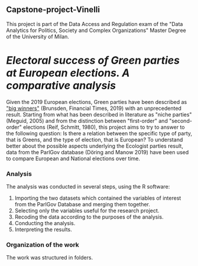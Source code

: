 ## Capstone-project-Vinelli
This project is part of the Data Access and Regulation exam of the "Data Analytics for Politics, Society and Complex Organizations" Master Degree of the University of Milan.
# *Electoral success of Green parties at European elections.   A comparative analysis*
Given the 2019 European elections, Green parties have been described as ["big winners"](https://www.ft.com/content/56183ac6-807a-11e9-9935-ad75bb96c849) (Brunsden, Financial Times, 2019) with an unprecedented result. Starting from what has been described in literature as "niche parties" (Meguid, 2005) and from the distinction between "first-order" and "second-order" elections (Reif, Schmitt, 1980), this project aims to try to answer to the following question: Is there a relation between the specific type of party, that is Greens, and the type of election, that is European? To understand better about the possible aspects underlying the Ecologist parties result, data from the ParlGov database (Döring and Manow 2019) have been used to compare European and National elections over time.

### Analysis
The analysis was conducted in several steps, using the R software:
1. Importing the two datasets which contained the variables of interest from the ParlGov Database and merging them together.
2. Selecting only the variables useful for the research project.
3. Recoding the data according to the purposes of the analysis.
4. Conducting the analysis.
5. Interpreting the results.

### Organization of the work
The work was structured in folders.
